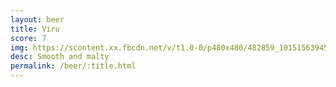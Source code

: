 ```yaml
---
layout: beer
title: Viru
score: 7
img: https://scontent.xx.fbcdn.net/v/t1.0-0/p480x480/482859_10151563945748745_1320031993_n.jpg?oh=beef2675389e47e54defc4a7ab00bd05&oe=591075EF
desc: Smooth and malty
permalink: /beer/:title.html
---
```

